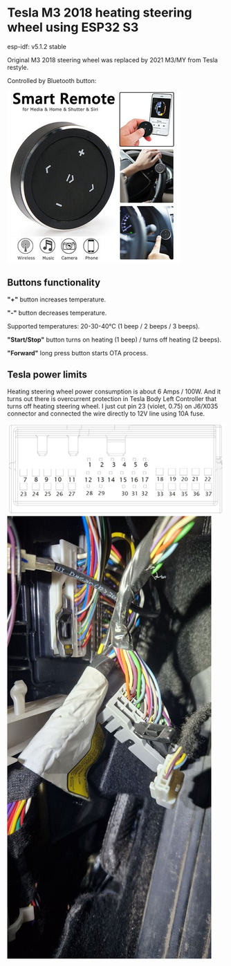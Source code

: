 # Tesla M3 2018 heating steering wheel using ESP32 S3

esp-idf: v5.1.2 stable

Original M3 2018 steering wheel was replaced by 2021 M3/MY from Tesla restyle.

Controlled by Bluetooth button:

![Bluetooth button](https://github.com/hammer-dp-ua/tesla-heating-steering-wheel-bt/blob/main/scheme/Bluetooth_button.jpeg)

## Buttons functionality
**"+"** button increases temperature.

**"-"** button decreases temperature.

Supported temperatures: 20-30-40°C (1 beep / 2 beeps / 3 beeps).

**"Start/Stop"** button turns on heating (1 beep) / turns off heating (2 beeps).

**"Forward"** long press button starts OTA process.

## Tesla power limits
Heating steering wheel power consumption is about 6 Amps / 100W.
And it turns out there is overcurrent protection in Tesla Body Left Controller that turns off heating steering wheel.
I just cut pin 23 (violet, 0.75) on J6/X035 connector and connected the wire directly to 12V line using 10A fuse.

![Tesla J6/X035](https://github.com/hammer-dp-ua/tesla-heating-steering-wheel-bt/blob/main/scheme/Tesla_J6-X035.jpg)
![Tesla J6/X035 photo](https://github.com/hammer-dp-ua/tesla-heating-steering-wheel-bt/blob/main/scheme/Tesla-J6-X035_photo.jpg)